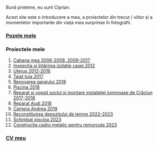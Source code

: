 
Bună prietene, eu sunt Ciprian.

Acest site este o introducere a mea, a proiectelor din trecut / viitor și a momentelor importante din viața mea surprinse în fotografii.

### [Pozele mele](./photos/)


### Proiectele mele

1.  [Cabana mea 2006-2008, 2009-2017](./projects/cabana/)
1.  [Inspecţia şi întărirea izolaţie casei 2012](./projects/renovare_casa/)
1.  [Uterus 2012-2016](./projects/uterus/)
1.  [Taiat tuia 2017](./projects/taiat_tuia/)
1.  [Renovarea garajului 2018](./projects/renovare_garaj/)
1.  [Piscina 2018](./projects/piscina/)
1.  [Reparat şi vopsit soclul şi montare instalaţiei luminoase de Crăciun 2017-2018](./projects/reparat_soclu/)
1.  [Reparat Audi 2018](./projects/reparat_audi/)
1.  [Camera Andrea 2019](./projects/camera_andrea/)
1.  [Reconstituirea depozitului de lemne 2022-2023](./projects/renovat_depozit_lemne/)
1.  [Schimbat piscina 2023](./projects/schimbat_piscina/)
1.  [Construcţia cadru metalic pentru remorcuţa 2023](./projects/remorcuta_cadru/)

### [CV meu](./my-cv/)
<!-- ăîşţâ ȘȚÎ -->